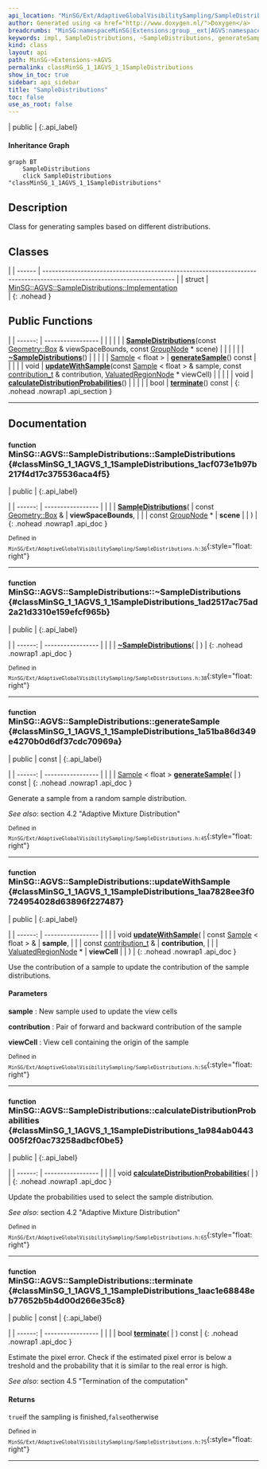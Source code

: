 ```yaml
---
api_location: "MinSG/Ext/AdaptiveGlobalVisibilitySampling/SampleDistributions.h"
author: Generated using <a href="http://www.doxygen.nl/">Doxygen</a>
breadcrumbs: "MinSG:namespaceMinSG|Extensions:group__ext|AGVS:namespaceMinSG_1_1AGVS"
keywords: impl, SampleDistributions, ~SampleDistributions, generateSample, updateWithSample, calculateDistributionProbabilities, terminate
kind: class
layout: api
path: MinSG->Extensions->AGVS
permalink: classMinSG_1_1AGVS_1_1SampleDistributions
show_in_toc: true
sidebar: api_sidebar
title: "SampleDistributions"
toc: false
use_as_root: false
---
```


| public |
{:.api_label}

#### Inheritance Graph

```mermaid
graph BT
	SampleDistributions
	click SampleDistributions "classMinSG_1_1AGVS_1_1SampleDistributions"
```

## Description

Class for generating samples based on different distributions.



## Classes

|
| ------ | ----------------------------------------------------------------------------------------------------------------------- | 
| struct | [MinSG::AGVS::SampleDistributions::Implementation](structMinSG_1_1AGVS_1_1SampleDistributions_1_1Implementation) <br/>  | 
{: .nohead }

## Public Functions

|
| ------: | ----------------- |
|  | |
|  | **[SampleDistributions](#classMinSG_1_1AGVS_1_1SampleDistributions_1acf073e1b97b217f4d17c375536aca4f5)**(const [Geometry::Box](namespaceGeometry#namespaceGeometry_1a02eb80497cc2daa40fba114c929f877a) & viewSpaceBounds, const [GroupNode](classMinSG_1_1GroupNode) * scene) |
|  | |
|  | **[~SampleDistributions](#classMinSG_1_1AGVS_1_1SampleDistributions_1ad2517ac75ad2a21d3310e159efcf965b)**() |
|  | |
| [Sample](classMinSG_1_1AGVS_1_1Sample) < float > | **[generateSample](#classMinSG_1_1AGVS_1_1SampleDistributions_1a51ba86d349e4270b0d6df37cdc70969a)**() const |
|  | |
| void | **[updateWithSample](#classMinSG_1_1AGVS_1_1SampleDistributions_1aa7828ee3f0724954028d63896f227487)**(const [Sample](classMinSG_1_1AGVS_1_1Sample) < float > & sample, const [contribution_t](namespaceMinSG_1_1AGVS#namespaceMinSG_1_1AGVS_1a4a44ff3b835166c588fb140cf670fd9a) & contribution,  [ValuatedRegionNode](classMinSG_1_1ValuatedRegionNode) * viewCell) |
|  | |
| void | **[calculateDistributionProbabilities](#classMinSG_1_1AGVS_1_1SampleDistributions_1a984ab0443005f2f0ac73258adbcf0be5)**() |
|  | |
| bool | **[terminate](#classMinSG_1_1AGVS_1_1SampleDistributions_1aac1e68848eb77652b5b4d00d266e35c8)**() const |
{: .nohead .nowrap1 .api_section }


-------------------------------------------------------------------

## Documentation

### <small>function</small><br/> MinSG::AGVS::SampleDistributions::SampleDistributions {#classMinSG_1_1AGVS_1_1SampleDistributions_1acf073e1b97b217f4d17c375536aca4f5}

| public |
{:.api_label}

|
| ------: | ----------------- |
|  |
|  **[SampleDistributions](#classMinSG_1_1AGVS_1_1SampleDistributions_1acf073e1b97b217f4d17c375536aca4f5)**( | const [Geometry::Box](namespaceGeometry#namespaceGeometry_1a02eb80497cc2daa40fba114c929f877a) & | **viewSpaceBounds**, |
| | const [GroupNode](classMinSG_1_1GroupNode) * | **scene** |
|   ) |
{: .nohead .nowrap1 .api_doc }





<sub>Defined in `MinSG/Ext/AdaptiveGlobalVisibilitySampling/SampleDistributions.h:36`</sub>{:style="float: right"}

-------------------------------------------------------------------

### <small>function</small><br/> MinSG::AGVS::SampleDistributions::~SampleDistributions {#classMinSG_1_1AGVS_1_1SampleDistributions_1ad2517ac75ad2a21d3310e159efcf965b}

| public |
{:.api_label}

|
| ------: | ----------------- |
|  |
|  **[~SampleDistributions](#classMinSG_1_1AGVS_1_1SampleDistributions_1ad2517ac75ad2a21d3310e159efcf965b)**( |  ) |
{: .nohead .nowrap1 .api_doc }





<sub>Defined in `MinSG/Ext/AdaptiveGlobalVisibilitySampling/SampleDistributions.h:38`</sub>{:style="float: right"}

-------------------------------------------------------------------

### <small>function</small><br/> MinSG::AGVS::SampleDistributions::generateSample {#classMinSG_1_1AGVS_1_1SampleDistributions_1a51ba86d349e4270b0d6df37cdc70969a}

| public | const |
{:.api_label}

|
| ------: | ----------------- |
|  |
| [Sample](classMinSG_1_1AGVS_1_1Sample) < float > **[generateSample](#classMinSG_1_1AGVS_1_1SampleDistributions_1a51ba86d349e4270b0d6df37cdc70969a)**( |  ) const |
{: .nohead .nowrap1 .api_doc }



Generate a sample from a random sample distribution.



*See also*: section 4.2 "Adaptive Mixture Distribution"





<sub>Defined in `MinSG/Ext/AdaptiveGlobalVisibilitySampling/SampleDistributions.h:45`</sub>{:style="float: right"}

-------------------------------------------------------------------

### <small>function</small><br/> MinSG::AGVS::SampleDistributions::updateWithSample {#classMinSG_1_1AGVS_1_1SampleDistributions_1aa7828ee3f0724954028d63896f227487}

| public |
{:.api_label}

|
| ------: | ----------------- |
|  |
| void **[updateWithSample](#classMinSG_1_1AGVS_1_1SampleDistributions_1aa7828ee3f0724954028d63896f227487)**( | const [Sample](classMinSG_1_1AGVS_1_1Sample) < float > & | **sample**, |
| | const [contribution_t](namespaceMinSG_1_1AGVS#namespaceMinSG_1_1AGVS_1a4a44ff3b835166c588fb140cf670fd9a) & | **contribution**, |
| |  [ValuatedRegionNode](classMinSG_1_1ValuatedRegionNode) * | **viewCell** |
|   ) |
{: .nohead .nowrap1 .api_doc }



Use the contribution of a sample to update the contribution of the sample distributions.


#### Parameters
**sample**
:  New sample used to update the view cells



**contribution**
:  Pair of forward and backward contribution of the sample



**viewCell**
:  View cell containing the origin of the sample







<sub>Defined in `MinSG/Ext/AdaptiveGlobalVisibilitySampling/SampleDistributions.h:56`</sub>{:style="float: right"}

-------------------------------------------------------------------

### <small>function</small><br/> MinSG::AGVS::SampleDistributions::calculateDistributionProbabilities {#classMinSG_1_1AGVS_1_1SampleDistributions_1a984ab0443005f2f0ac73258adbcf0be5}

| public |
{:.api_label}

|
| ------: | ----------------- |
|  |
| void **[calculateDistributionProbabilities](#classMinSG_1_1AGVS_1_1SampleDistributions_1a984ab0443005f2f0ac73258adbcf0be5)**( |  ) |
{: .nohead .nowrap1 .api_doc }



Update the probabilities used to select the sample distribution.



*See also*: section 4.2 "Adaptive Mixture Distribution"





<sub>Defined in `MinSG/Ext/AdaptiveGlobalVisibilitySampling/SampleDistributions.h:65`</sub>{:style="float: right"}

-------------------------------------------------------------------

### <small>function</small><br/> MinSG::AGVS::SampleDistributions::terminate {#classMinSG_1_1AGVS_1_1SampleDistributions_1aac1e68848eb77652b5b4d00d266e35c8}

| public | const |
{:.api_label}

|
| ------: | ----------------- |
|  |
| bool **[terminate](#classMinSG_1_1AGVS_1_1SampleDistributions_1aac1e68848eb77652b5b4d00d266e35c8)**( |  ) const |
{: .nohead .nowrap1 .api_doc }



Estimate the pixel error. Check if the estimated pixel error is below a treshold and the probability that it is similar to the real error is high.



*See also*: section 4.5 "Termination of the computation"


#### Returns
`true`if the sampling is finished,`false`otherwise





<sub>Defined in `MinSG/Ext/AdaptiveGlobalVisibilitySampling/SampleDistributions.h:75`</sub>{:style="float: right"}

-------------------------------------------------------------------

